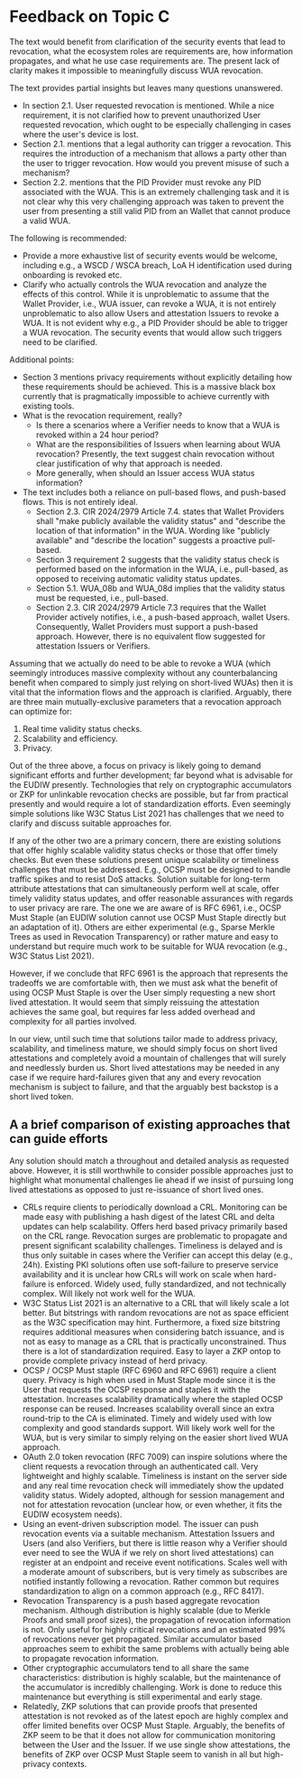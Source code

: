 # Feedback on Topic C

The text would benefit from clarification of the security events that lead to revocation, what the ecosystem roles are requirements are, how information propagates, and what he use case requirements are. The present lack of clarity makes it impossible to meaningfully discuss WUA revocation.

The text provides partial insights but leaves many questions unanswered.

* In section 2.1. User requested revocation is mentioned. While a nice requirement, it is not clarified how to prevent unauthorized User requested revocation, which ought to be especially challenging in cases where the user's device is lost.
* Section 2.1. mentions that a legal authority can trigger a revocation. This requires the introduction of a mechanism that allows a party other than the user to trigger revocation. How would you prevent misuse of such a mechanism?
* Section 2.2. mentions that the PID Provider must revoke any PID associated with the WUA. This is an extremely challenging task and it is not clear why this very challenging approach was taken to prevent the user from presenting a still valid PID from an Wallet that cannot produce a valid WUA.

The following is recommended:

* Provide a more exhaustive list of security events would be welcome, including e.g., a WSCD / WSCA breach, LoA H identification used during onboarding is revoked etc.
* Clarify who actually controls the WUA revocation and analyze the effects of this control. While it is unproblematic to assume that the Wallet Provider, i.e., WUA issuer, can revoke a WUA, it is not entirely unproblematic to also allow Users and attestation Issuers to revoke a WUA. It is not evident why e.g., a PID Provider should be able to trigger a WUA revocation. The security events that would allow such triggers need to be clarified.


Additional points:

* Section 3 mentions privacy requirements without explicitly detailing how these requirements should be achieved. This is a massive black box currently that is pragmatically impossible to achieve currently with existing tools.
* What is the revocation requirement, really?
  * Is there a scenarios where a Verifier needs to know that a WUA is revoked within a 24 hour period?
  * What are the responsibilities of Issuers when learning about WUA revocation? Presently, the text suggest chain revocation without clear justification of why that approach is needed.
  * More generally, when should an Issuer access WUA status information?
* The text includes both a reliance on pull-based flows, and push-based flows. This is not entirely ideal.
  * Section 2.3. CIR 2024/2979 Article 7.4. states that Wallet Providers shall "make publicly available the validity status" and "describe the location of that information" in the WUA. Wording like "publicly available" and "describe the location" suggests a proactive pull-based.
  * Section 3 requirement 2 suggests that the validity status check is performed based on the information in the WUA, i.e., pull-based, as opposed to receiving automatic validity status updates.
  * Section 5.1. WUA_08b and WUA_08d implies that the validity status must be requested, i.e., pull-based.
  * Section 2.3. CIR 2024/2979 Article 7.3 requires that the Wallet Provider actively notifies, i.e., a push-based approach, wallet Users. Consequently, Wallet Providers must support a push-based approach. However, there is no equivalent flow suggested for attestation Issuers or Verifiers.

Assuming that we actually do need to be able to revoke a WUA (which seemingly introduces massive complexity without any counterbalancing benefit when compared to simply just relying on short-lived WUAs) then it is vital that the information flows and the approach is clarified. Arguably, there are three main mutually-exclusive parameters that a revocation approach can optimize for:

1. Real time validity status checks.
2. Scalability and efficiency.
3. Privacy.

Out of the three above, a focus on privacy is likely going to demand significant efforts and further development; far beyond what is advisable for the EUDIW presently. Technologies that rely on cryptographic accumulators or ZKP for unlinkable revocation checks are possible, but far from practical presently and would require a lot of standardization efforts. Even seemingly simple solutions like W3C Status List 2021 has challenges that we need to clarify and discuss suitable approaches for.

If any of the other two are a primary concern, there are existing solutions that offer highly scalable validity status checks or those that offer timely checks. But even these solutions present unique scalability or timeliness challenges that must be addressed. E.g., OCSP must be designed to handle traffic spikes and to resist DoS attacks. Solution suitable for long-term attribute attestations that can simultaneously perform well at scale, offer timely validity status updates, and offer reasonable assurances with regards to user privacy are rare. The one we are aware of is RFC 6961, i.e., OCSP Must Staple (an EUDIW solution cannot use OCSP Must Staple directly but an adaptation of it). Others are either experimental (e.g., Sparse Merkle Trees as used in Revocation Transparency) or rather mature and easy to understand but require much work to be suitable for WUA revocation (e.g., W3C Status List 2021).

However, if we conclude that RFC 6961 is the approach that represents the tradeoffs we are comfortable with, then we must ask what the benefit of using OCSP Must Staple is over the User simply requesting a new short lived attestation. It would seem that simply reissuing the attestation achieves the same goal, but requires far less added overhead and complexity for all parties involved.

In our view, until such time that solutions tailor made to address privacy, scalability, and timeliness mature, we should simply focus on short lived attestations and completely avoid a mountain of challenges that will surely and needlessly burden us. Short lived attestations may be needed in any case if we require hard-failures given that any and every revocation mechanism is subject to failure, and that the arguably best backstop is a short lived token.

## A a brief comparison of existing approaches that can guide efforts

Any solution should match a throughout and detailed analysis as requested above. However, it is still worthwhile to consider possible approaches just to highlight what monumental challenges lie ahead if we insist of pursuing long lived attestations as opposed to just re-issuance of short lived ones.

* CRLs require clients to periodically download a CRL. Monitoring can be made easy with publishing a hash digest of the latest CRL and delta updates can help scalability. Offers herd based privacy primarily based on the CRL range. Revocation surges are problematic to propagate and present significant scalability challenges. Timeliness is delayed and is thus only suitable in cases where the Verifier can accept this delay (e.g., 24h). Existing PKI solutions often use soft-failure to preserve service availability and it is unclear how CRLs will work on scale when hard-failure is enforced. Widely used, fully standardized, and not technically complex. Will likely not work well for the WUA.
* W3C Status List 2021 is an alternative to a CRL that will likely scale a lot better. But bitstrings with random revocations are not as space efficient as the W3C specification may hint. Furthermore, a fixed size bitstring requires additional measures when considering batch issuance, and is not as easy to manage as a CRL that is practically unconstrained. Thus there is a lot of standardization required. Easy to layer a ZKP ontop to provide complete privacy instead of herd privacy.
* OCSP / OCSP Must staple (RFC 6960 and RFC 6961) require a client query. Privacy is high when used in Must Staple mode since it is the User that requests the OCSP response and staples it with the attestation. Increases scalability dramatically where the stapled OCSP response can be reused. Increases scalability overall since an extra round-trip to the CA is eliminated. Timely and widely used with low complexity and good standards support. Will likely work well for the WUA, but is very similar to simply relying on the easier short lived WUA approach.
* OAuth 2.0 token revocation (RFC 7009) can inspire solutions where the client requests a revocation through an authenticated call. Very lightweight and highly scalable. Timeliness is instant on the server side and any real time revocation check will immediately show the updated validity status. Widely adopted, although for session management and not for attestation revocation (unclear how, or even whether, it fits the EUDIW ecosystem needs).
* Using an event-driven subscription model. The issuer can push revocation events via a suitable mechanism. Attestation Issuers and Users (and also Verifiers, but there is little reason why a Verifier should ever need to see the WUA if we rely on short lived attestations) can register at an endpoint and receive event notifications. Scales well with a moderate amount of subscribers, but is very timely as subscribes are notified instantly following a revocation. Rather common but requires standardization to align on a common approach (e.g., RFC 8417).
* Revocation Transparency is a push based aggregate revocation mechanism. Although distribution is highly scalable (due to Merkle Proofs and small proof sizes), the propagation of revocation information is not. Only useful for highly critical revocations and an estimated 99% of revocations never get propagated. Similar accumulator based approaches seem to exhibit the same problems with actually being able to propagate revocation information.
* Other cryptographic accumulators tend to all share the same characteristics: distribution is highly scalable, but the maintenance of the accumulator is incredibly challenging. Work is done to reduce this maintenance but everything is still experimental and early stage.
* Relatedly, ZKP solutions that can provide proofs that presented attestation is not revoked as of the latest epoch are highly complex and offer limited benefits over OCSP Must Staple. Arguably, the benefits of ZKP seem to be that it does not allow for communication monitoring between the User and the Issuer. If we use single show attestations, the benefits of ZKP over OCSP Must Staple seem to vanish in all but high-privacy contexts.
